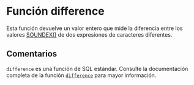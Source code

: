 ﻿---
SidebarGroup: "Funciones de texto"
Autogenerated: true
---

# Función  difference

Esta función devuelve un valor entero que mide la diferencia entre los valores [SOUNDEX()](./soundex-transact-sql.md) de dos expresiones de caracteres diferentes.

## Comentarios 

`difference` es una función de SQL estándar. Consulte la documentación completa de la función [`difference`](https://learn.microsoft.com/es-es/sql/t-sql/functions/difference-transact-sql) para mayor información.
